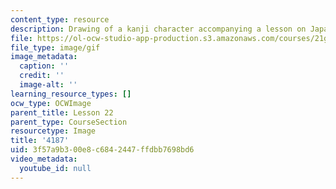```yaml
---
content_type: resource
description: Drawing of a kanji character accompanying a lesson on Japanese.
file: https://ol-ocw-studio-app-production.s3.amazonaws.com/courses/21g-504-japanese-iv-spring-2009/3f57a9b300e8c6842447ffdbb7698bd6_4187.gif
file_type: image/gif
image_metadata:
  caption: ''
  credit: ''
  image-alt: ''
learning_resource_types: []
ocw_type: OCWImage
parent_title: Lesson 22
parent_type: CourseSection
resourcetype: Image
title: '4187'
uid: 3f57a9b3-00e8-c684-2447-ffdbb7698bd6
video_metadata:
  youtube_id: null
---
```

